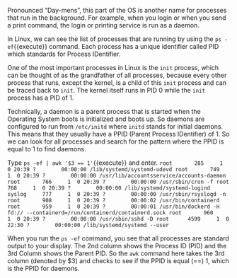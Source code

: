 Pronounced “Day-mens”, this part of the OS is another name for processes that run in the background. For example, when you login or when you send a print command, the login or printing service is run as a daemon.  

In Linux, we can see the list of processes that are running by using the `ps -ef`{{execute}} command. Each process has a unique identifier called PID which standards for Process IDentifier.  

One of the most important processes in Linux is the `init` process, which can be thought of as the grandfather of all processes, because every other process that runs, except the kernel, is a child of this `init` process and can be traced back to `init`. The kernel itself runs in PID 0 while the `init` process has a PID of 1.  

Technically, a daemon is a parent process that is started when the Operating System boots is initialized and boots up. So daemons are configured to run from `/etc/initd` where `initd` stands for initial daemons. This means that they usually have a PPID (Parent Process IDentifier) of 1. So we can look for all processes and search for the pattern where the PPID is equal to 1 to find daemons.  

Type `ps -ef | awk '$3 == 1'`{{execute}} and enter.
`root       285     1  0 20:39 ?        00:00:00 /lib/systemd/systemd-udevd
root       749     1  0 20:39 ?        00:00:00 /usr/lib/accountsservice/accounts-daemon
root       766     1  0 20:39 ?        00:00:00 /usr/sbin/cron -f
root       768     1  0 20:39 ?        00:00:00 /lib/systemd/systemd-logind
syslog     777     1  0 20:39 ?        00:00:00 /usr/sbin/rsyslogd -n
root       908     1  0 20:39 ?        00:00:02 /usr/bin/containerd
root       959     1  0 20:39 ?        00:00:01 /usr/bin/dockerd -H fd:// --containerd=/run/containerd/containerd.sock
root       960     1  0 20:39 ?        00:00:00 /usr/sbin/sshd -D
root      4599     1  0 22:30 ?        00:00:00 /lib/systemd/systemd --user`  

When you run the `ps -ef` command, you see that all processes are standard output to your display. The 2nd column shows the Process ID (PID) and the 3rd Column shows the Parent PID. So the `awk` command here takes the 3rd column (denoted by $3) and checks to see if the PPID is equal (==) 1, which is the PPID for daemons.  
